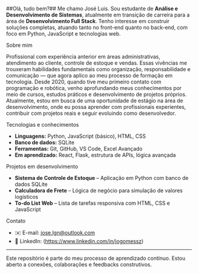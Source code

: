 ##Olá, tudo bem?## 
Me chamo José Luis.
Sou estudante de **Análise e Desenvolvimento de Sistemas**, atualmente em transição de carreira para a área de **Desenvolvimento Full Stack**. Tenho interesse em construir soluções completas, atuando tanto no front-end quanto no back-end, com foco em Python, JavaScript e tecnologias web.

Sobre mim

Profissional com experiência anterior em áreas administrativas, atendimento ao cliente, controle de estoque e vendas. Essas vivências me trouxeram habilidades fundamentais como organização, responsabilidade e comunicação — que agora aplico ao meu processo de formação em tecnologia.
Desde 2020, quando tive meu primeiro contato com programação e robótica, venho aprofundando meus conhecimentos por meio de cursos, estudos práticos e desenvolvimento de projetos próprios.
Atualmente, estou em busca de uma oportunidade de estágio na área de desenvolvimento, onde eu possa aprender com profissionais experientes, contribuir com projetos reais e seguir evoluindo como desenvolvedor.

Tecnologias e conhecimentos

- **Linguagens:** Python, JavaScript (básico), HTML, CSS  
- **Banco de dados:** SQLite  
- **Ferramentas:** Git, GitHub, VS Code, Excel Avançado  
- **Em aprendizado:** React, Flask, estrutura de APIs, lógica avançada

Projetos em desenvolvimento

- **Sistema de Controle de Estoque** – Aplicação em Python com banco de dados SQLite  
- **Calculadora de Frete** – Lógica de negócio para simulação de valores logísticos  
- **To-do List Web** – Lista de tarefas responsiva com HTML, CSS e JavaScript

Contato

- ✉️ E-mail: jose.lgn@outlook.com  
- 💼 LinkedIn: (https://www.linkedin.com/in/jogomessz)

---

Este repositório é parte do meu processo de aprendizado contínuo. Estou aberto a conexões, colaborações e feedbacks construtivos.

